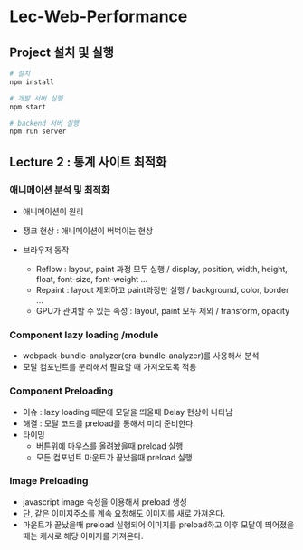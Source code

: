 # Lec-Web-Performance

## Project 설치 및 실행

```bash
# 설치
npm install

# 개발 서버 실행
npm start

# backend 서버 실행
npm run server

```

## Lecture 2 : 통계 사이트 최적화

### 애니메이션 분석 및 최적화
- 애니메이션이 원리
- 쟁크 현상 : 애니메이션이 버벅이는 현상

- 브라우저 동작
  - Reflow : layout, paint 과정 모두 실행 / display, position, width, height, float, font-size, font-weight ...
  - Repaint : layout 제외하고 paint과정만 실행 /  background, color, border ...
  - GPU가 관여할 수 있는 속성 : layout, paint 모두 제외 / transform, opacity

### Component lazy loading /module
- webpack-bundle-analyzer(cra-bundle-analyzer)를 사용해서 분석
- 모달 컴포넌트를 분리해서 필요할 때 가져오도록 적용

### Component Preloading
- 이슈 : lazy loading 때문에 모달을 띄울때 Delay 현상이 나타남
- 해결 : 모달 코드를 preload를 통해서 미리 준비한다.
- 타이밍
  - 버튼위에 마우스를 올려놨을때 preload 실행
  - 모든 컴포넌트 마운트가 끝났을때 preload 실행

### Image Preloading
- javascript image 속성을 이용해서 preload 생성
- 단, 같은 이미지주소를 계속 요청해도 이미지를 새로 가져온다.
- 마운트가 끝났을때 preload 실행되어 이미지를 preload하고 이후 모달이 띄어졌을때는 캐시로 해당 이미지를 가져온다.



